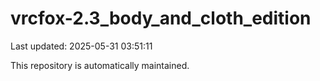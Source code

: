 # vrcfox-2.3_body_and_cloth_edition

Last updated: 2025-05-31 03:51:11

This repository is automatically maintained.
